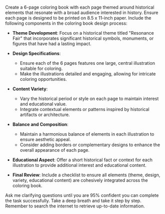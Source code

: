 Create a 6-page coloring book with each page themed around historical elements that resonate with a broad audience interested in history. Ensure each page is designed to be printed on 8.5 x 11-inch paper. Include the following components in the coloring book design process:

- **Theme Development**: Focus on a historical theme titled "Resonance Fair" that incorporates significant historical symbols, monuments, or figures that have had a lasting impact.
  
- **Design Specifications**: 
  - Ensure each of the 6 pages features one large, central illustration suitable for coloring. 
  - Make the illustrations detailed and engaging, allowing for intricate coloring opportunities.

- **Content Variety**: 
  - Vary the historical period or style on each page to maintain interest and educational value. 
  - Integrate contextual elements or patterns inspired by historical artifacts or architecture.

- **Balance and Composition**: 
  - Maintain a harmonious balance of elements in each illustration to ensure aesthetic appeal.
  - Consider adding borders or complementary designs to enhance the overall appearance of each page.

- **Educational Aspect**: Offer a short historical fact or context for each illustration to provide additional interest and educational content.

- **Final Review**: Include a checklist to ensure all elements (theme, design, variety, educational content) are cohesively integrated across the coloring book.

Ask me clarifying questions until you are 95% confident you can complete the task successfully. Take a deep breath and take it step by step. Remember to search the internet to retrieve up-to-date information.
